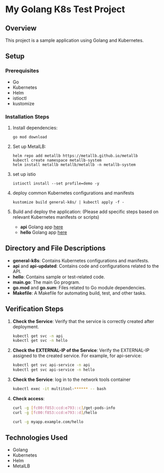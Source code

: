 # My Golang K8s Test Project

## Overview
This project is a sample application using Golang and Kubernetes.

## Setup

### Prerequisites
- Go
- Kubernetes
- Helm
- istioctl
- kustomize

### Installation Steps

1. Install dependencies:

   ```
   go mod download
   ```

2. Set up MetalLB:

   ```
   helm repo add metallb https://metallb.github.io/metallb
   kubectl create namespace metallb-system
   helm install metallb metallb/metallb -n metallb-system
   ```
3. set up istio
   
   ```
   istioctl install --set profile=demo -y
   ```

4. deploy common Kubernetes configurations and manifests

   ```
   kustomize build general-k8s/ | kubectl apply -f - 
   ```

5. Build and deploy the application:
   (Please add specific steps based on relevant Kubernetes manifests or scripts)
   
   - **api** Golang app [here](api/readme.md)
   - **hello** Golang app [here](hello/readme.md)


## Directory and File Descriptions

- **general-k8s**: Contains Kubernetes configurations and manifests.
- **api** and **api-updated**: Contains code and configurations related to the API.
- **hello**: Contains sample or test-related code.
- **main.go**: The main Go program.
- **go.mod** and **go.sum**: Files related to Go module dependencies.
- **Makefile**: A Makefile for automating build, test, and other tasks.


## Verification Steps

1. **Check the Service**:
   Verify that the service is correctly created after deployment.

   ```sh
   kubectl get svc -n api
   kubectl get svc -n hello
   ```

2. **Check the EXTERNAL-IP of the Service**:
   Verify the EXTERNAL-IP assigned to the created service. For example, for api-service:

   ```sh
   kubectl get svc api-service -n api
   kubectl get svc api-service -n hello
   ```
   
3. **Check the Service**:
   log in to the network tools container

   ```sh
   kubectl exec -it multitool-****** -- bash
   ```

4. **Check access**:
 
 	```sh
 	curl -g [fc00:f853:ccd:e793::c]/get-pods-info
	curl -g [fc00:f853:ccd:e793::d]/hello
	
	curl -g myapp.example.com/hello
	```
	

## Technologies Used

- Golang
- Kubernetes
- Helm
- MetalLB

